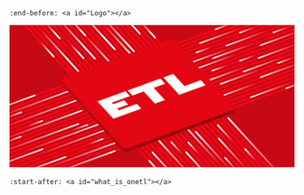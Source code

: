```{include} README.md
:end-before: <a id="Logo"></a>
```

![onETL logo](_static/logo_wide.svg)

```{include} README.md
:start-after: <a id="what_is_onetl"></a>
```